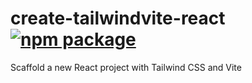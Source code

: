 # create-tailwindvite-react <a href="https://npmjs.com/package/create-tailwindvite-react"><img src="https://img.shields.io/npm/v/create-tailwindvite-react" alt="npm package"></a>

Scaffold a new React project with Tailwind CSS and Vite
